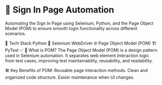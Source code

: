 <h1>🔐 Sign In Page Automation</h1>
Automating the Sign In Page using Selenium, Python, and the Page Object Model (POM) to ensure smooth login functionality across different scenarios.

🚀 Tech Stack
Python 🐍
Selenium WebDriver 🌐
Page Object Model (POM) 🏗️
PyTest ✅
📖 What is POM?
The Page Object Model (POM) is a design pattern used in Selenium automation. It separates web element interaction logic from test cases, improving test maintainability, reusability, and readability.

🛠️ Key Benefits of POM:
Reusable page interaction methods.
Clean and organized code structure.
Easier maintenance when UI changes.



